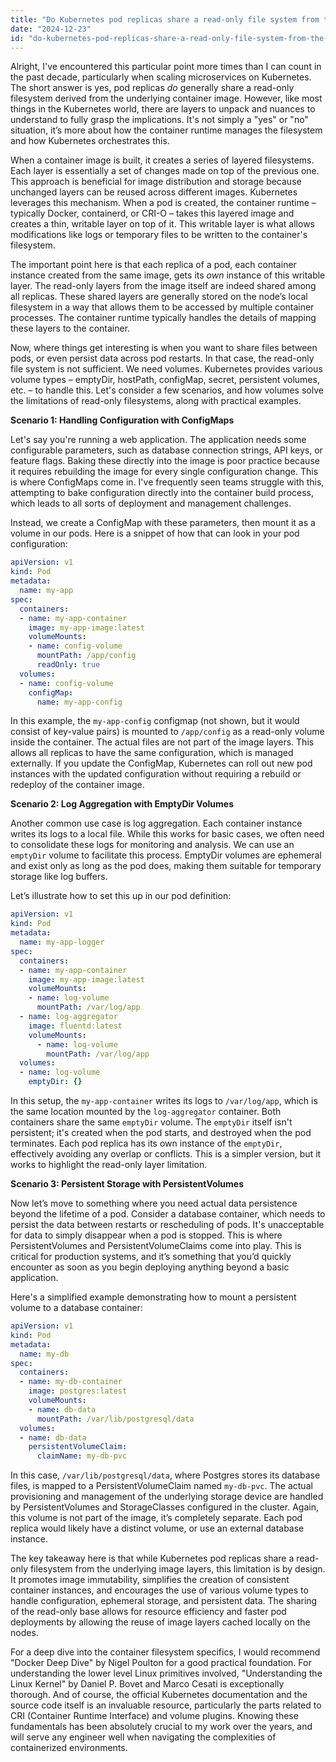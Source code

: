 ```yaml
---
title: "Do Kubernetes pod replicas share a read-only file system from the underlying image?"
date: "2024-12-23"
id: "do-kubernetes-pod-replicas-share-a-read-only-file-system-from-the-underlying-image"
---
```


Alright,  I've encountered this particular point more times than I can count in the past decade, particularly when scaling microservices on Kubernetes. The short answer is yes, pod replicas *do* generally share a read-only filesystem derived from the underlying container image. However, like most things in the Kubernetes world, there are layers to unpack and nuances to understand to fully grasp the implications. It's not simply a "yes" or "no" situation, it’s more about how the container runtime manages the filesystem and how Kubernetes orchestrates this.

When a container image is built, it creates a series of layered filesystems. Each layer is essentially a set of changes made on top of the previous one. This approach is beneficial for image distribution and storage because unchanged layers can be reused across different images. Kubernetes leverages this mechanism. When a pod is created, the container runtime – typically Docker, containerd, or CRI-O – takes this layered image and creates a thin, writable layer on top of it. This writable layer is what allows modifications like logs or temporary files to be written to the container's filesystem.

The important point here is that each replica of a pod, each container instance created from the same image, gets its *own* instance of this writable layer. The read-only layers from the image itself are indeed shared among all replicas. These shared layers are generally stored on the node’s local filesystem in a way that allows them to be accessed by multiple container processes. The container runtime typically handles the details of mapping these layers to the container.

Now, where things get interesting is when you want to share files between pods, or even persist data across pod restarts. In that case, the read-only file system is not sufficient. We need volumes. Kubernetes provides various volume types – emptyDir, hostPath, configMap, secret, persistent volumes, etc. – to handle this. Let's consider a few scenarios, and how volumes solve the limitations of read-only filesystems, along with practical examples.

**Scenario 1: Handling Configuration with ConfigMaps**

Let's say you're running a web application. The application needs some configurable parameters, such as database connection strings, API keys, or feature flags. Baking these directly into the image is poor practice because it requires rebuilding the image for every single configuration change. This is where ConfigMaps come in. I've frequently seen teams struggle with this, attempting to bake configuration directly into the container build process, which leads to all sorts of deployment and management challenges.

Instead, we create a ConfigMap with these parameters, then mount it as a volume in our pods. Here is a snippet of how that can look in your pod configuration:

```yaml
apiVersion: v1
kind: Pod
metadata:
  name: my-app
spec:
  containers:
  - name: my-app-container
    image: my-app-image:latest
    volumeMounts:
    - name: config-volume
      mountPath: /app/config
      readOnly: true
  volumes:
  - name: config-volume
    configMap:
      name: my-app-config
```

In this example, the `my-app-config` configmap (not shown, but it would consist of key-value pairs) is mounted to `/app/config` as a read-only volume inside the container. The actual files are not part of the image layers. This allows all replicas to have the same configuration, which is managed externally. If you update the ConfigMap, Kubernetes can roll out new pod instances with the updated configuration without requiring a rebuild or redeploy of the container image.

**Scenario 2: Log Aggregation with EmptyDir Volumes**

Another common use case is log aggregation. Each container instance writes its logs to a local file. While this works for basic cases, we often need to consolidate these logs for monitoring and analysis. We can use an `emptyDir` volume to facilitate this process. EmptyDir volumes are ephemeral and exist only as long as the pod does, making them suitable for temporary storage like log buffers.

Let’s illustrate how to set this up in our pod definition:

```yaml
apiVersion: v1
kind: Pod
metadata:
  name: my-app-logger
spec:
  containers:
  - name: my-app-container
    image: my-app-image:latest
    volumeMounts:
    - name: log-volume
      mountPath: /var/log/app
  - name: log-aggregator
    image: fluentd:latest
    volumeMounts:
      - name: log-volume
        mountPath: /var/log/app
  volumes:
  - name: log-volume
    emptyDir: {}
```

In this setup, the `my-app-container` writes its logs to `/var/log/app`, which is the same location mounted by the `log-aggregator` container. Both containers share the same `emptyDir` volume. The `emptyDir` itself isn't persistent; it's created when the pod starts, and destroyed when the pod terminates. Each pod replica has its own instance of the `emptyDir`, effectively avoiding any overlap or conflicts. This is a simpler version, but it works to highlight the read-only layer limitation.

**Scenario 3: Persistent Storage with PersistentVolumes**

Now let’s move to something where you need actual data persistence beyond the lifetime of a pod. Consider a database container, which needs to persist the data between restarts or rescheduling of pods. It's unacceptable for data to simply disappear when a pod is stopped. This is where PersistentVolumes and PersistentVolumeClaims come into play. This is critical for production systems, and it’s something that you’d quickly encounter as soon as you begin deploying anything beyond a basic application.

Here's a simplified example demonstrating how to mount a persistent volume to a database container:

```yaml
apiVersion: v1
kind: Pod
metadata:
  name: my-db
spec:
  containers:
  - name: my-db-container
    image: postgres:latest
    volumeMounts:
    - name: db-data
      mountPath: /var/lib/postgresql/data
  volumes:
  - name: db-data
    persistentVolumeClaim:
      claimName: my-db-pvc
```

In this case, `/var/lib/postgresql/data`, where Postgres stores its database files, is mapped to a PersistentVolumeClaim named `my-db-pvc`. The actual provisioning and management of the underlying storage device are handled by PersistentVolumes and StorageClasses configured in the cluster. Again, this volume is not part of the image, it’s completely separate. Each pod replica would likely have a distinct volume, or use an external database instance.

The key takeaway here is that while Kubernetes pod replicas share a read-only filesystem from the underlying image layers, this limitation is by design. It promotes image immutability, simplifies the creation of consistent container instances, and encourages the use of various volume types to handle configuration, ephemeral storage, and persistent data. The sharing of the read-only base allows for resource efficiency and faster pod deployments by allowing the reuse of image layers cached locally on the nodes.

For a deep dive into the container filesystem specifics, I would recommend "Docker Deep Dive" by Nigel Poulton for a good practical foundation. For understanding the lower level Linux primitives involved, "Understanding the Linux Kernel" by Daniel P. Bovet and Marco Cesati is exceptionally thorough. And of course, the official Kubernetes documentation and the source code itself is an invaluable resource, particularly the parts related to CRI (Container Runtime Interface) and volume plugins. Knowing these fundamentals has been absolutely crucial to my work over the years, and will serve any engineer well when navigating the complexities of containerized environments.
